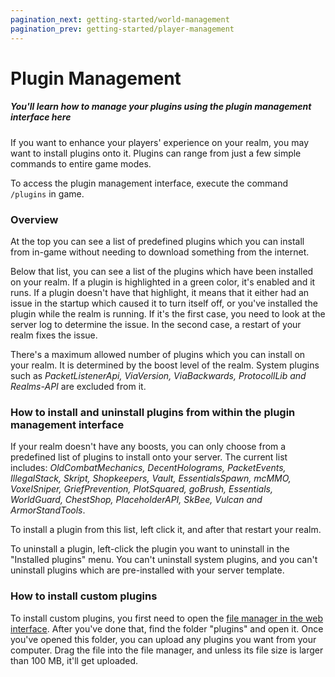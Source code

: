 ```yaml
---
pagination_next: getting-started/world-management
pagination_prev: getting-started/player-management
---
```


# Plugin Management

##### You'll learn how to manage your plugins using the plugin management interface here

If you want to enhance your players' experience on your realm, you may want to install plugins onto it. Plugins can range from just a few simple commands to entire game modes.

To access the plugin management interface, execute the command `/plugins` in game.

### Overview

At the top you can see a list of predefined plugins which you can install from in-game without needing to download something from the internet.

Below that list, you can see a list of the plugins which have been installed on your realm. If a plugin is highlighted in a green color, it's enabled and it runs. If a plugin doesn't have that highlight, it means that it either had an issue in the startup which caused it to turn itself off, or you've installed the plugin while the realm is running. If it's the first case, you need to look at the server log to determine the issue. In the second case, a restart of your realm fixes the issue.

There's a maximum allowed number of plugins which you can install on your realm. It is determined by the boost level of the realm. System plugins such as *PacketListenerApi, ViaVersion, ViaBackwards, ProtocollLib and Realms-API* are excluded from it.


### How to install and uninstall plugins from within the plugin management interface

If your realm doesn't have any boosts, you can only choose from a predefined list of plugins to install onto your server. The current list includes: *OldCombatMechanics, DecentHolograms, PacketEvents, IllegalStack, Skript, Shopkeepers, Vault, EssentialsSpawn, mcMMO, VoxelSniper, GriefPrevention, PlotSquared, goBrush, Essentials, WorldGuard, ChestShop, PlaceholderAPI, SkBee, Vulcan and ArmorStandTools*.

To install a plugin from this list, left click it, and after that restart your realm.

To uninstall a plugin, left-click the plugin you want to uninstall in the "Installed plugins" menu. You can't uninstall system plugins, and you can't uninstall plugins which are pre-installed with your server template.

### How to install custom plugins

To install custom plugins, you first need to open the [file manager in the web interface](../web-interface/file-manager). After you've done that, find the folder "plugins" and open it. Once you've opened this folder, you can upload any plugins you want from your computer. Drag the file into the file manager, and unless its file size is larger than 100 MB, it'll get uploaded.